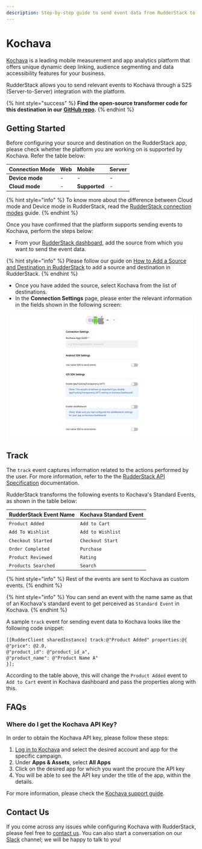 ```yaml
---
description: Step-by-step guide to send event data from RudderStack to Kochava.
---
```


# Kochava

[Kochava](https://www.kochava.com/) is a leading mobile measurement and app analytics platform that offers unique dynamic deep linking, audience segmenting and data accessibility features for your business.

RudderStack allows you to send relevant events to Kochava through a S2S \(Server-to-Server\) integration with the platform.

{% hint style="success" %}
**Find the open-source transformer code for this destination in our** [**GitHub repo**](https://github.com/rudderlabs/rudder-transformer/tree/master/v0/destinations/kochava)**.**
{% endhint %}

## Getting Started

Before configuring your source and destination on the RudderStack app, please check whether the platform you are working on is supported by Kochava. Refer the table below:

| **Connection Mode** | **Web** | **Mobile** | **Server** |
| :--- | :--- | :--- | :--- |
| **Device mode** | - | - | - |
| **Cloud mode** | - | **Supported** | - |

{% hint style="info" %}
To know more about the difference between Cloud mode and Device mode in RudderStack, read the [RudderStack connection modes](https://docs.rudderstack.com/get-started/rudderstack-connection-modes) guide.
{% endhint %}

Once you have confirmed that the platform supports sending events to Kochava, perform the steps below:

* From your [RudderStack dashboard](https://app.rudderlabs.com/), add the source from which you want to send the event data.

{% hint style="info" %}
Please follow our guide on [How to Add a Source and Destination in RudderStack](https://docs.rudderstack.com/how-to-guides/adding-source-and-destination-rudderstack) to add a source and destination in RudderStack.
{% endhint %}

* Once you have added the source, select Kochava from the list of destinations.
* In the **Connection Settings** page, please enter the relevant information in the fields shown in the following screen:

![Destination Settings for Kochava](../../.gitbook/assets/kochava.png)

## Track

The `track` event captures information related to the actions performed by the user. For more information, refer to the the [RudderStack API Specification](https://docs.rudderstack.com/rudderstack-api-spec) documentation.

RudderStack transforms the following events to Kochava's Standard Events, as shown in the table below:

| RudderStack Event Name | Kochava Standard Event |
| :--- | :--- |
| `Product Added` | `Add to Cart` |
| `Add To Wishlist` | `Add to Wishlist` |
| `Checkout Started` | `Checkout Start` |
| `Order Completed` | `Purchase` |
| `Product Reviewed` | `Rating` |
| `Products Searched` | `Search` |

{% hint style="info" %}
Rest of the events are sent to Kochava as custom events.
{% endhint %}

{% hint style="info" %}
You can send an event with the name same as that of an Kochava's standard event to get perceived as `Standard Event` in Kochava.
{% endhint %}

A sample `track` event for sending event data to Kochava looks like the following code snippet:

```text
[[RudderClient sharedInstance] track:@"Product Added" properties:@{
@"price": @2.0, 
@"product_id": @"product_id_a", 
@"product_name": @"Product Name A"
}];
```

According to the table above, this will change the `Product Added` event to `Add to Cart` event in Kochava dashboard and pass the properties along with this.

## FAQs

### Where do I get the Kochava API Key?

In order to obtain the Kochava API key, please follow these steps:

1. [Log in to Kochava](https://go.kochava.com/session) and select the desired account and app for the specific campaign.
2. Under **Apps & Assets**, select **All Apps**
3. Click on the desired app for which you want the procure the API key
4. You will be able to see the API key under the title of the app, within the details.

For more information, please check the [Kochava support guide](https://support.kochava.com/reference-information/locating-an-app-guid/).

## Contact Us

If you come across any issues while configuring Kochava with RudderStack, please feel free to [contact us](mailto:%20docs@rudderstack.com). You can also start a conversation on our [Slack](https://resources.rudderstack.com/join-rudderstack-slack) channel; we will be happy to talk to you!


